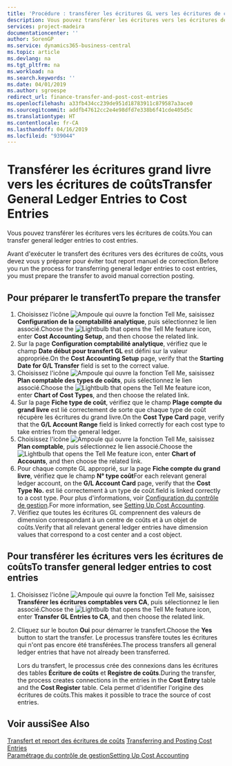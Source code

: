 ```yaml
---
title: 'Procédure : transférer les écritures GL vers les écritures de coûts | Microsoft Docs'
description: Vous pouvez transférer les écritures vers les écritures de coûts.
services: project-madeira
documentationcenter: ''
author: SorenGP
ms.service: dynamics365-business-central
ms.topic: article
ms.devlang: na
ms.tgt_pltfrm: na
ms.workload: na
ms.search.keywords: ''
ms.date: 04/01/2019
ms.author: sgroespe
redirect_url: finance-transfer-and-post-cost-entries
ms.openlocfilehash: a33fb434cc239de951d18783911c879587a3ace0
ms.sourcegitcommit: addfb47612cc2e4e98dfd7e338b6f41cde405d5c
ms.translationtype: HT
ms.contentlocale: fr-CA
ms.lasthandoff: 04/16/2019
ms.locfileid: "939044"
---
```

# <a name="transfer-general-ledger-entries-to-cost-entries"></a><span data-ttu-id="8d4cb-103">Transférer les écritures grand livre vers les écritures de coûts</span><span class="sxs-lookup"><span data-stu-id="8d4cb-103">Transfer General Ledger Entries to Cost Entries</span></span>
<span data-ttu-id="8d4cb-104">Vous pouvez transférer les écritures vers les écritures de coûts.</span><span class="sxs-lookup"><span data-stu-id="8d4cb-104">You can transfer general ledger entries to cost entries.</span></span>  

<span data-ttu-id="8d4cb-105">Avant d'exécuter le transfert des écritures vers des écritures de coûts, vous devez vous y préparer pour éviter tout report manuel de correction.</span><span class="sxs-lookup"><span data-stu-id="8d4cb-105">Before you run the process for transferring general ledger entries to cost entries, you must prepare the transfer to avoid manual correction posting.</span></span>  

## <a name="to-prepare-the-transfer"></a><span data-ttu-id="8d4cb-106">Pour préparer le transfert</span><span class="sxs-lookup"><span data-stu-id="8d4cb-106">To prepare the transfer</span></span>  

1.  <span data-ttu-id="8d4cb-107">Choisissez l'icône ![Ampoule qui ouvre la fonction Tell Me](media/ui-search/search_small.png "Dites-moi ce que vous voulez faire"), saisissez **Configuration de la comptabilité analytique**, puis sélectionnez le lien associé.</span><span class="sxs-lookup"><span data-stu-id="8d4cb-107">Choose the ![Lightbulb that opens the Tell Me feature](media/ui-search/search_small.png "Tell me what you want to do") icon, enter **Cost Accounting Setup**, and then choose the related link.</span></span>  
2.  <span data-ttu-id="8d4cb-108">Sur la page **Configuration comptabilité analytique**, vérifiez que le champ **Date début pour transfert GL** est défini sur la valeur appropriée.</span><span class="sxs-lookup"><span data-stu-id="8d4cb-108">On the **Cost Accounting Setup** page, verify that the **Starting Date for G/L Transfer** field is set to the correct value.</span></span>  
3.  <span data-ttu-id="8d4cb-109">Choisissez l'icône ![Ampoule qui ouvre la fonction Tell Me](media/ui-search/search_small.png "Dites-moi ce que vous voulez faire"), saisissez **Plan comptable des types de coûts**, puis sélectionnez le lien associé.</span><span class="sxs-lookup"><span data-stu-id="8d4cb-109">Choose the ![Lightbulb that opens the Tell Me feature](media/ui-search/search_small.png "Tell me what you want to do") icon, enter **Chart of Cost Types**, and then choose the related link.</span></span>  
4.  <span data-ttu-id="8d4cb-110">Sur la page **Fiche type de coût**, vérifiez que le champ **Plage compte du grand livre** est lié correctement de sorte que chaque type de coût récupère les écritures du grand livre.</span><span class="sxs-lookup"><span data-stu-id="8d4cb-110">On the **Cost Type Card** page, verify that the **G/L Account Range** field is linked correctly for each cost type to take entries from the general ledger.</span></span>  
5.  <span data-ttu-id="8d4cb-111">Choisissez l'icône ![Ampoule qui ouvre la fonction Tell Me](media/ui-search/search_small.png "Dites-moi ce que vous voulez faire"), saisissez **Plan comptable**, puis sélectionnez le lien associé.</span><span class="sxs-lookup"><span data-stu-id="8d4cb-111">Choose the ![Lightbulb that opens the Tell Me feature](media/ui-search/search_small.png "Tell me what you want to do") icon, enter **Chart of Accounts**, and then choose the related link.</span></span>  
6.  <span data-ttu-id="8d4cb-112">Pour chaque compte GL approprié, sur la page **Fiche compte du grand livre**, vérifiez que le champ **N° type coût**</span><span class="sxs-lookup"><span data-stu-id="8d4cb-112">For each relevant general ledger account, on the **G/L Account Card** page, verify that the **Cost Type No.**</span></span> <span data-ttu-id="8d4cb-113">est lié correctement à un type de coût.</span><span class="sxs-lookup"><span data-stu-id="8d4cb-113">field is linked correctly to a cost type.</span></span> <span data-ttu-id="8d4cb-114">Pour plus d'informations, voir [Configuration du contrôle de gestion](finance-set-up-cost-accounting.md).</span><span class="sxs-lookup"><span data-stu-id="8d4cb-114">For more information, see [Setting Up Cost Accounting](finance-set-up-cost-accounting.md).</span></span>  
7.  <span data-ttu-id="8d4cb-115">Vérifiez que toutes les écritures GL comprennent des valeurs de dimension correspondant à un centre de coûts et à un objet de coûts.</span><span class="sxs-lookup"><span data-stu-id="8d4cb-115">Verify that all relevant general ledger entries have dimension values that correspond to a cost center and a cost object.</span></span>  

## <a name="to-transfer-general-ledger-entries-to-cost-entries"></a><span data-ttu-id="8d4cb-116">Pour transférer les écritures vers les écritures de coûts</span><span class="sxs-lookup"><span data-stu-id="8d4cb-116">To transfer general ledger entries to cost entries</span></span>  
1.  <span data-ttu-id="8d4cb-117">Choisissez l'icône ![Ampoule qui ouvre la fonction Tell Me](media/ui-search/search_small.png "Dites-moi ce que vous voulez faire"), saisissez **Transférer les écritures comptables vers CA**, puis sélectionnez le lien associé.</span><span class="sxs-lookup"><span data-stu-id="8d4cb-117">Choose the ![Lightbulb that opens the Tell Me feature](media/ui-search/search_small.png "Tell me what you want to do") icon, enter **Transfer GL Entries to CA**, and then choose the related link.</span></span>  
2.  <span data-ttu-id="8d4cb-118">Cliquez sur le bouton **Oui** pour démarrer le transfert.</span><span class="sxs-lookup"><span data-stu-id="8d4cb-118">Choose the **Yes** button to start the transfer.</span></span> <span data-ttu-id="8d4cb-119">Le processus transfère toutes les écritures qui n'ont pas encore été transférées.</span><span class="sxs-lookup"><span data-stu-id="8d4cb-119">The process transfers all general ledger entries that have not already been transferred.</span></span>  

    <span data-ttu-id="8d4cb-120">Lors du transfert, le processus crée des connexions dans les écritures des tables **Écriture de coûts** et **Registre de coûts**.</span><span class="sxs-lookup"><span data-stu-id="8d4cb-120">During the transfer, the process creates connections in the entries in the **Cost Entry** table and the **Cost Register** table.</span></span> <span data-ttu-id="8d4cb-121">Cela permet d'identifier l'origine des écritures de coûts.</span><span class="sxs-lookup"><span data-stu-id="8d4cb-121">This makes it possible to trace the source of cost entries.</span></span>  

## <a name="see-also"></a><span data-ttu-id="8d4cb-122">Voir aussi</span><span class="sxs-lookup"><span data-stu-id="8d4cb-122">See Also</span></span>  
<span data-ttu-id="8d4cb-123">[Transfert et report des écritures de coûts](finance-transfer-and-post-cost-entries.md) </span><span class="sxs-lookup"><span data-stu-id="8d4cb-123">[Transferring and Posting Cost Entries](finance-transfer-and-post-cost-entries.md) </span></span>  
[<span data-ttu-id="8d4cb-124">Paramétrage du contrôle de gestion</span><span class="sxs-lookup"><span data-stu-id="8d4cb-124">Setting Up Cost Accounting</span></span>](finance-set-up-cost-accounting.md)   

